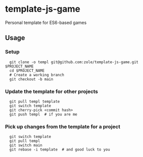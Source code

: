 # template-js-game
Personal template for ES6-based games

## Usage

### Setup

```shell
  git clone -o templ git@github.com:zole/template-js-game.git $PROJECT_NAME
  cd $PROJECT_NAME
  # Create a working branch
  git checkout -b main
```

### Update the template for other projects

```shell
  git pull templ template
  git switch template
  git cherry-pick <commit hash>
  git push templ  # if you are me
```

### Pick up changes from the template for a project

```shell
  git switch template
  git pull templ
  git switch main
  git rebase -i template  # and good luck to you
 ```
